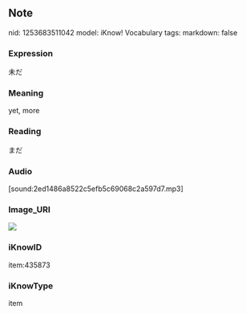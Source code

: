 ## Note
nid: 1253683511042
model: iKnow! Vocabulary
tags: 
markdown: false

### Expression
未だ

### Meaning
yet, more

### Reading
まだ

### Audio
[sound:2ed1486a8522c5efb5c69068c2a597d7.mp3]

### Image_URI
<img src="8a38d1fc69de50ac6c348f4745b52e5f.jpg">

### iKnowID
item:435873

### iKnowType
item
